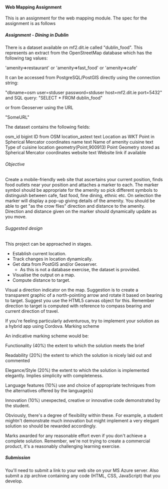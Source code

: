 #### Web Mapping Assignment

This is an assignment for the web mapping module. The spec for the assignment is as follows


##### Assignment - Dining in Dublin

There is a dataset available on mf2.dit.ie called "dublin_food". This represents an extract from the OpenStreetMap database which has the following tag values:

'amenity=>restaurant' or 'amenity=>fast_food' or 'amenity=>cafe'

It can be accessed from PostgreSQL/PostGIS directly using the connection string:

"dbname=osm user=stduser password=stduser host=mf2.dit.ie port=5432" and SQL query: "SELECT * FROM dublin_food"

or from Geoserver using the URL

"SomeURL"

The dataset contains the following fields:

osm_id	bigint	ID from OSM
location_astext	text	Location as WKT Point in Spherical Mercator coordinates
name	text	Name of amenity
cuisine	text	Type of cuisine
location	geometry(Point,900913)	Point Geometry stored as Spherical Mercator coordinates
website	text	Website link if available

###### Objective
Create a mobile-friendly web site that ascertains your current position, finds food outlets near your position and attaches a marker to each. The marker symbol should be appropriate for the amenity so pick different symbols to distinguish between cafe, fast food, fine dining, ethnic etc. On selection the marker will display a pop-up giving details of the amenity. You should be able to get "as the crow flies" direction and distance to the amenity. Direction and distance given on the marker should dynamically update as you move.

###### Suggested design

This project can be approached in stages.

- Establish current location.
- Track changes in location dynamically.
- Get data from PostGIS and/or Geoserver.
  - As this is not a database exercise, the dataset is provided.
- Visualise the output on a map.
- Compute distance to target.

Visual a direction indicator on the map. Suggestion is to create a transparent graphic of a north-pointing arrow and rotate it based on bearing to target. Suggest you use the HTML5 canvas object for this. Remember direction to target is computed with reference to compass bearing and current direction of travel.

If you're feeling particularly adventurous, try to implement your solution as a hybrid app using Cordova.
Marking scheme

An indicative marking scheme would be:

Functionality (40%)
the extent to which the solution meets the brief

Readability (20%)
the extent to which the solution is nicely laid out and commented

Elegance/Style (20%)
the extent to which the solution is implemented elegantly. Implies simplicity with completeness.

Language features (10%)
use and choice of appropriate techniques from the alternatives offered by the language(s)

Innovation (10%)
unexpected, creative or innovative code demonstrated by the student.

Obviously, there's a degree of flexibility within these. For example, a student mightn't demonstrate much innovation but might implement a very elegant solution so should be rewarded accordingly.

Marks awarded for any reasonable effort even if you don't achieve a complete solution. Remember, we're not trying to create a commercial product, it's a reasonably challenging learning exercise.

##### Submission

You'll need to submit a link to your web site on your MS Azure server. Also submit a zip archive containing any code (HTML, CSS, JavaScript) that you develop.
